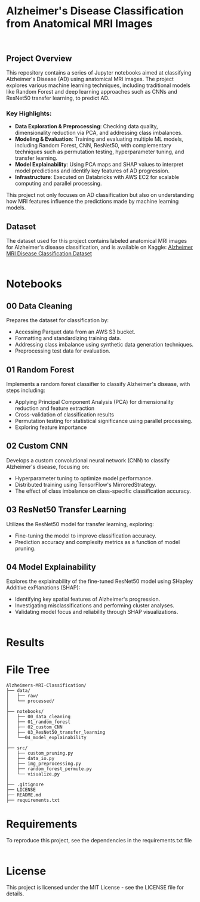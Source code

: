# Alzheimer's Disease Classification from Anatomical MRI Images <br /> <br />

## Project Overview

This repository contains a series of Jupyter notebooks aimed at classifying Alzheimer's Disease (AD) using anatomical MRI images. The project explores various machine learning techniques, including traditional models like Random Forest and deep learning approaches such as CNNs and ResNet50 transfer learning, to predict AD.

### Key Highlights:
- **Data Exploration & Preprocessing**: Checking data quality, dimensionality reduction via PCA, and addressing class imbalances.
- **Modeling & Evaluation**: Training and evaluating multiple ML models, including Random Forest, CNN, ResNet50, with complementary techniques such as permutation testing, hyperparameter tuning, and transfer learning.
- **Model Explainability**: Using PCA maps and SHAP values to interpret model predictions and identify key features of AD progression.
- **Infrastructure**: Executed on Databricks with AWS EC2 for scalable computing and parallel processing.

This project not only focuses on AD classification but also on understanding how MRI features influence the predictions made by machine learning models.

## Dataset
The dataset used for this project contains labeled anatomical MRI images for Alzheimer's disease classification, and is available on Kaggle:
[Alzheimer MRI Disease Classification Dataset](https://www.kaggle.com/datasets/borhanitrash/alzheimer-mri-disease-classification-dataset) <br /> <br />

# Notebooks
## 00 Data Cleaning
Prepares the dataset for classification by:
- Accessing Parquet data from an AWS S3 bucket.
- Formatting and standardizing training data.
- Addressing class imbalance using synthetic data generation techniques.
- Preprocessing test data for evaluation. <br />

## 01 Random Forest
Implements a random forest classifier to classify Alzheimer's disease, with steps including:
- Applying Principal Component Analysis (PCA) for dimensionality reduction and feature extraction
- Cross-validation of classification results
- Permutation testing for statistical significance using parallel processing.
- Exploring feature importance <br />

## 02 Custom CNN
Develops a custom convolutional neural network (CNN) to classify Alzheimer's disease, focusing on:
- Hyperparameter tuning to optimize model performance.
- Distributed training using TensorFlow's MirroredStrategy.
- The effect of class imbalance on class-specific classification accuracy. <br />

## 03 ResNet50 Transfer Learning
Utilizes the ResNet50 model for transfer learning, exploring:
- Fine-tuning the model to improve classification accuracy.
- Prediction accuracy and complexity metrics as a function of model pruning. <br />

## 04 Model Explainability
Explores the explainability of the fine-tuned ResNet50 model using SHapley Additive exPlanations (SHAP):
- Identifying key spatial features of Alzheimer's progression.
- Investigating misclassifications and performing cluster analyses.
- Validating model focus and reliability through SHAP visualizations. <br /> <br />

# Results
<!--
## Model Performance
This section briefly summarizes the performance of the different models and appraoches used in the project:

- **Random Forest**: Achieved an accuracy of 85% on the test dataset.
- **Custom CNN**: Achieved an accuracy of 88% with optimized hyperparameters.
- **ResNet50 (Transfer Learning)**: Achieved an accuracy of 90% after fine-tuning and pruning.

## Visualizations & Interpretations
Model performance was further analyzed through visualizations:
- **Confusion Matrices**: Displayed the classification results for each model.
- **SHAP Values**: Highlighted key features contributing to the Alzheimer's Disease classification, especially for ResNet50.

## Key Insights
- **Feature Importance**: Certain brain regions, such as the hippocampus, were identified as critical for predicting Alzheimer's disease progression.
- **Model Interpretability**: SHAP values allowed for the identification of misclassifications and validation of the model’s focus on relevant features. <br /> <br />
-->

# File Tree
```
Alzheimers-MRI-Classification/
├── data/
│   ├── raw/
│   └── processed/
│
├── notebooks/
│   ├── 00_data_cleaning
│   ├── 01_random_forest
│   ├── 02_custom_CNN
│   ├── 03_ResNet50_transfer_learning
│   └──04_model_explainability
│
├── src/
│   ├── custom_pruning.py
│   ├── data_io.py
│   ├── img_preprocessing.py
│   ├── random_forest_permute.py
│   └── visualize.py
│
├── .gitignore
├── LICENSE
├── README.md
├── requirements.txt
```

# Requirements
To reproduce this project, see the dependencies in the requirements.txt file <br /> <br />

# License
This project is licensed under the MIT License - see the LICENSE file for details.
